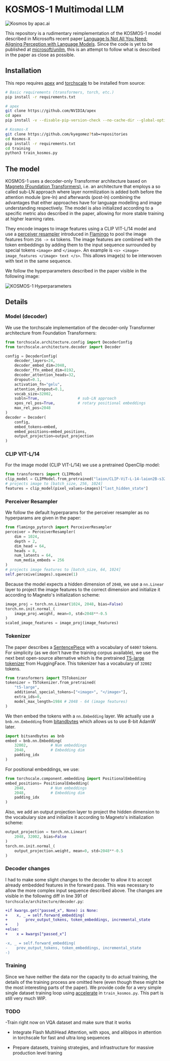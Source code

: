 # KOSMOS-1 Multimodal LLM

![Kosmos by apac.ai](kosmos-banner.png)

This repository is a rudimentary reimplementation of the KOSMOS-1 model described in Microsofts recent paper [Language Is Not All You Need: Aligning Perception
with Language Models](https://arxiv.org/pdf/2302.14045.pdf). Since the code is yet to be published at
[microsoft/unilm](https://github.com/microsoft/unilm), this is an attempt to follow what is described in the paper as close as possible.

## Installation
This repo requires [apex](https://github.com/NVIDIA/apex#from-source) and [torchscale](https://github.com/microsoft/torchscale) to be installed from source:
```bash
# Basic requirements (transformers, torch, etc.)
pip install -r requirements.txt

# apex
git clone https://github.com/NVIDIA/apex
cd apex
pip install -v --disable-pip-version-check --no-cache-dir --global-option="--cpp_ext" --global-option="--cuda_ext" ./

# Kosmos-X
git clone https://github.com/kyegomez?tab=repositories
cd Kosmos-X
pip install -r requirements.txt
cd training
python3 train_kosmos.py

```

## The model
KOSMOS-1 uses a decoder-only Transformer architecture based on [Magneto (Foundation Transformers)](https://arxiv.org/abs/2210.06423), i.e. an architecture that employs a so called sub-LN approach where layer normilization is added both before the attention module (pre-ln) and afterwards (post-ln) combining the advantages that either approaches have for language modelling and image understanding respectively. The model is also initialized according to a specific metric also described in the paper, allowing for more stable training at higher learning rates.

They encode images to image features using a CLIP VIT-L/14 model and use a [perceiver resampler](https://github.com/lucidrains/flamingo-pytorch) introduced in [Flamingo](https://www.deepmind.com/blog/tackling-multiple-tasks-with-a-single-visual-language-model) to pool the image features from `256 -> 64` tokens. The image features are combined with the token embeddings by adding them to the input sequence surrounded by special tokens `<image>` and `</image>`. An example is `<s> <image> image_features </image> text </s>`. This allows image(s) to be interwoven with text in the same sequence.

We follow the hyperparameters described in the paper visible in the following image:

![KOSMOS-1 Hyperparameters](./hyperparams.png)

## Details
### Model (decoder)
We use the torchscale implementation of the decoder-only Transformer architecture from Foundation Transformers:
    
```python
from torchscale.architecture.config import DecoderConfig
from torchscale.architecture.decoder import Decoder

config = DecoderConfig(
    decoder_layers=24,
    decoder_embed_dim=2048,
    decoder_ffn_embed_dim=8192,
    decoder_attention_heads=32,
    dropout=0.1,
    activation_fn="gelu",
    attention_dropout=0.1,
    vocab_size=32002,
    subln=True,                 # sub-LN approach
    xpos_rel_pos=True,          # rotary positional embeddings
    max_rel_pos=2048
)
decoder = Decoder(
    config,
    embed_tokens=embed,
    embed_positions=embed_positions,
    output_projection=output_projection
)
```


### CLIP VIT-L/14
For the image model (CLIP VIT-L/14) we use a pretrained OpenClip model:

```python
from transformers import CLIPModel
clip_model = CLIPModel.from_pretrained("laion/CLIP-ViT-L-14-laion2B-s32B-b82K").vision_model
# projects image to [batch_size, 256, 1024]
features = clip_model(pixel_values=images)["last_hidden_state"]
```

### Perceiver Resampler
We follow the default hyperparams for the perceiver resampler as no hyperparams are given in the paper:

```python
from flamingo_pytorch import PerceiverResampler
perceiver = PerceiverResampler(
    dim = 1024,
    depth = 2,
    dim_head = 64,
    heads = 8,
    num_latents = 64,
    num_media_embeds = 256
)
# projects image features to [batch_size, 64, 1024]
self.perceive(images).squeeze(1)
```

Because the model expects a hidden dimension of `2048`, we use a `nn.Linear` layer to project the image features to the correct dimension and initialize it according to Magneto's initialization scheme:

```python
image_proj = torch.nn.Linear(1024, 2048, bias=False)
torch.nn.init.normal_(
    image_proj.weight, mean=0, std=2048**-0.5
)
scaled_image_features = image_proj(image_features)
```

### Tokenizer
The paper describes a [SentencePiece](https://github.com/google/sentencepiece) with a vocabulary of `64007` tokens. For simplicity (as we don't have the training corpus available), we use the next best open-source alternative which is the pretrained [T5-large tokenizer](https://huggingface.co/t5-large) from HuggingFace. This tokenizer has a vocabulary of `32002` tokens.

```python
from transformers import T5Tokenizer
tokenizer = T5Tokenizer.from_pretrained(
    "t5-large",
    additional_special_tokens=["<image>", "</image>"],
    extra_ids=0,
    model_max_length=1984 # 2048 - 64 (image features)
)
```
We then embed the tokens with a `nn.Embedding` layer. We actually use a `bnb.nn.Embedding` from
[bitandbytes](https://github.com/TimDettmers/bitsandbytes) which allows us to use 8-bit AdamW later.

```python
import bitsandbytes as bnb
embed = bnb.nn.Embedding(
    32002,          # Num embeddings
    2048,           # Embedding dim
    padding_idx
)
```

For positional embeddings, we use:
```python
from torchscale.component.embedding import PositionalEmbedding
embed_positions= PositionalEmbedding(
    2048,           # Num embeddings
    2048,           # Embedding dim
    padding_idx
)
```

Also, we add an output projection layer to project the hidden dimension to the vocabulary size and initialize it according to Magneto's initialization scheme:
```python
output_projection = torch.nn.Linear(
    2048, 32002, bias=False
)
torch.nn.init.normal_(
    output_projection.weight, mean=0, std=2048**-0.5
)
```

### Decoder changes
I had to make some slight changes to the decoder to allow it to accept already embedded features in the forward pass. This was necessary to allow the more complex input sequence described above. The changes are visible in the following diff in line 391 of `torchscale/architecture/decoder.py`:

```diff
+if kwargs.get("passed_x", None) is None:
+    x, _ = self.forward_embedding(
+        prev_output_tokens, token_embeddings, incremental_state
+    )
+else:
+    x = kwargs["passed_x"]

-x, _ = self.forward_embedding(
-    prev_output_tokens, token_embeddings, incremental_state
-)
```

### Training
Since we have neither the data nor the capacity to do actual training, the details of the training process are omitted here (even though these might be the most interesting parts of the paper). We provide
code for a very simple single dataset training loop using [accelerate](https://github.com/huggingface/accelerate) in `train_kosmos.py`. This part is still very much WIP.

### TODO

-Train right now on VQA dataset and make sure that it works

- Integrate Flash MultiHead Attention, with xpos, and alibipos in attention in torchscale for fast and ultra long sequences

- Prepare datasets, training strategies, and infrastructure for massive production level traning
